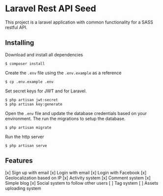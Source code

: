 # Laravel Rest API Seed
This project is a laravel application with common functionality for a SASS restful API.

## Installing

Download and install all dependencies
```
$ composer install
```

Create the `.env` file using the `.env.example` as a reference
```
$ cp .env.example .env
```

Set secret keys for JWT and for Laravel.
```
$ php artisan jwt:secret
$ php artisan key:generate
```

Open the `.env` file and update the database credentials based on your environment. The run the migrations to setup the database.

```
$ php artisan migrate
```

Run the http server
```
$ php artisan serve
```

## Features
[x] Sign up with email
[x] Login with email
[x] Login with Facebook
[x] Geolocalization based on IP
[x] Activity system
[x] Comment system
[x] Simple blog
[x] Social system to follow other users
[ ] Tag system
[ ] Assets uploading system